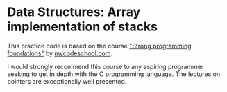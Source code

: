 # Data Structures: Array implementation of stacks

This practice code is based on the course ["Strong programming foundations"](https://www.youtube.com/watch?v=sFVxsglODoo&index=15&list=PL2_aWCzGMAwI3W_JlcBbtYTwiQSsOTa6P)
by [mycodeschool.com](http://www.mycodeschool.com/).

I would strongly recommend this course to any aspiring programmer seeking to get in depth with
the C programming language. The lectures on pointers are exceptionally well presented.
